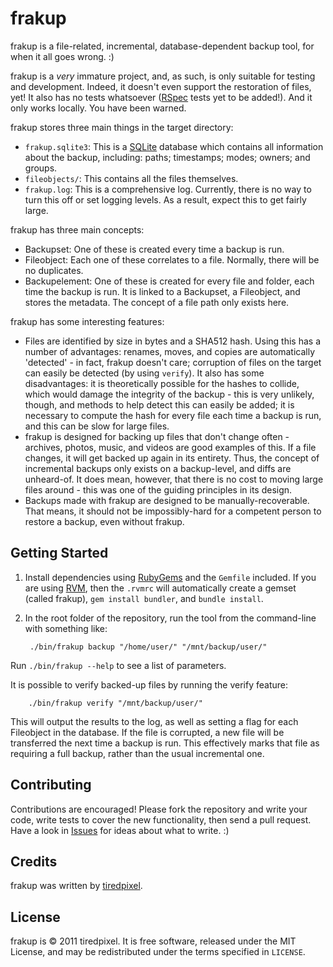 frakup
======

frakup is a file-related, incremental, database-dependent backup tool, for when it all goes wrong. :)

frakup is a *very* immature project, and, as such, is only suitable for testing and development. Indeed, it doesn't even support the restoration of files, yet! It also has no tests whatsoever ([RSpec](http://relishapp.com/rspec) tests yet to be added!). And it only works locally. You have been warned.

frakup stores three main things in the target directory:

*   `frakup.sqlite3`: This is a [SQLite](http://www.sqlite.org/) database which contains all information about the backup, including: paths; timestamps; modes; owners; and groups.
*   `fileobjects/`: This contains all the files themselves.
*   `frakup.log`: This is a comprehensive log. Currently, there is no way to turn this off or set logging levels. As a result, expect this to get fairly large.

frakup has three main concepts:

*   Backupset: One of these is created every time a backup is run.
*   Fileobject: Each one of these correlates to a file. Normally, there will be no duplicates.
*   Backupelement: One of these is created for every file and folder, each time the backup is run. It is linked to a Backupset, a Fileobject, and stores the metadata. The concept of a file path only exists here.

frakup has some interesting features:

*   Files are identified by size in bytes and a SHA512 hash. Using this has a number of advantages: renames, moves, and copies are automatically 'detected' - in fact, frakup doesn't care; corruption of files on the target can easily be detected (by using `verify`). It also has some disadvantages: it is theoretically possible for the hashes to collide, which would damage the integrity of the backup - this is very unlikely, though, and methods to help detect this can easily be added; it is necessary to compute the hash for every file each time a backup is run, and this can be slow for large files.
*   frakup is designed for backing up files that don't change often - archives, photos, music, and videos are good examples of this. If a file changes, it will get backed up again in its entirety. Thus, the concept of incremental backups only exists on a backup-level, and diffs are unheard-of. It does mean, however, that there is no cost to moving large files around - this was one of the guiding principles in its design.
*   Backups made with frakup are designed to be manually-recoverable. That means, it should not be impossibly-hard for a competent person to restore a backup, even without frakup.

Getting Started
---------------

1.  Install dependencies using [RubyGems](http://rubygems.org/) and the `Gemfile` included. If you are using [RVM](https://rvm.beginrescueend.com/), then the `.rvmrc` will automatically create a gemset (called frakup), `gem install bundler`, and `bundle install`.

2. In the root folder of the repository, run the tool from the command-line with something like:

        ./bin/frakup backup "/home/user/" "/mnt/backup/user/"

Run `./bin/frakup --help` to see a list of parameters.

It is possible to verify backed-up files by running the verify feature:

        ./bin/frakup verify "/mnt/backup/user/"

This will output the results to the log, as well as setting a flag for each Fileobject in the database. If the file is corrupted, a new file will be transferred the next time a backup is run. This effectively marks that file as requiring a full backup, rather than the usual incremental one.

Contributing
------------

Contributions are encouraged! Please fork the repository and write your code, write tests to cover the new functionality, then send a pull request. Have a look in [Issues](https://github.com/tiredpixel/frakup/issues) for ideas about what to write. :)

Credits
-------

frakup was written by [tiredpixel](https://github.com/tiredpixel/).

License
-------

frakup is © 2011 tiredpixel. It is free software, released under the MIT License, and may be redistributed under the terms specified in `LICENSE`.
